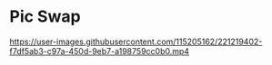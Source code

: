 # Pic Swap

https://user-images.githubusercontent.com/115205162/221219402-f7df5ab3-c97a-450d-9eb7-a198759cc0b0.mp4
